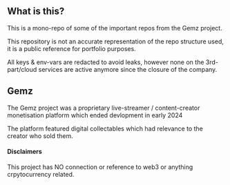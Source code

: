 ## What is this?

This is a mono-repo of some of the important repos from the Gemz project.

This repository is not an accurate representation of the repo structure used, it is a public reference for portfolio purposes.

All keys & env-vars are redacted to avoid leaks, however none on the 3rd-part/cloud services are active anymore since the closure of the company.

## Gemz

The Gemz project was a proprietary live-streamer / content-creator monetisation platform which ended devlopment in early 2024

The platform featured digital collectables which had relevance to the creator who sold them.

#### Disclaimers

This project has NO connection or reference to web3 or anything crpytocurrency related.